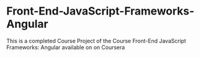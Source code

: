 # Front-End-JavaScript-Frameworks-Angular

This is a completed Course Project of the Course Front-End JavaScript Frameworks: Angular available on on Coursera
